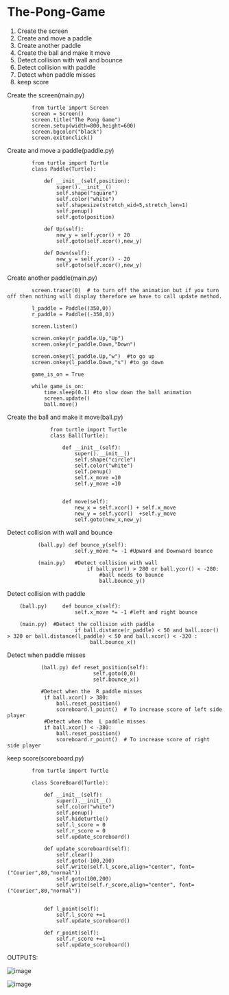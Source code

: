 # The-Pong-Game

1. Create the screen
2. Create and move a paddle
3. Create another paddle
4. Create the ball and make it move
5. Detect collision with wall and bounce
6. Detect collision with paddle
7. Detect when paddle misses
8. keep score



Create the screen(main.py)
   
            from turtle import Screen 
            screen = Screen()
            screen.title("The Pong Game")
            screen.setup(width=800,height=600)
            screen.bgcolor("black")
            screen.exitonclick()
   
Create and move a paddle(paddle.py)
   
            from turtle import Turtle
            class Paddle(Turtle):
            
                def __init__(self,position):
                    super().__init__()
                    self.shape("square")
                    self.color("white")
                    self.shapesize(stretch_wid=5,stretch_len=1)
                    self.penup()
                    self.goto(position)
            
                def Up(self):
                    new_y = self.ycor() + 20
                    self.goto(self.xcor(),new_y)
            
                def Down(self):
                    new_y = self.ycor() - 20
                    self.goto(self.xcor(),new_y)

Create another paddle(main.py)
  
            screen.tracer(0)  # to turn off the animation but if you turn off then nothing will display therefore we have to call update method.
      
            l_paddle = Paddle((350,0))
            r_paddle = Paddle((-350,0))
      
            screen.listen()
      
            screen.onkey(r_paddle.Up,"Up")
            screen.onkey(r_paddle.Down,"Down")
            
            screen.onkey(l_paddle.Up,"w")  #to go up
            screen.onkey(l_paddle.Down,"s") #to go down
            
            game_is_on = True
            
            while game_is_on:
                time.sleep(0.1) #to slow down the ball animation
                screen.update()
                ball.move()

Create the ball and make it move(ball.py)
    
                  from turtle import Turtle
                  class Ball(Turtle):
                  
                      def __init__(self):
                          super().__init__()
                          self.shape("circle")   
                          self.color("white")
                          self.penup()
                          self.x_move =10
                          self.y_move =10
                          
                  
                      def move(self):
                          new_x = self.xcor() + self.x_move 
                          new_y = self.ycor()  +self.y_move 
                          self.goto(new_x,new_y)

Detect collision with wall and bounce
       
              (ball.py) def bounce_y(self):
                          self.y_move *= -1 #Upward and Downward bounce
       
              (main.py)   #Detect collision with wall
                              if ball.ycor() > 280 or ball.ycor() < -280:
                                  #ball needs to bounce
                                  ball.bounce_y()

Detect collision with paddle
   
        (ball.py)     def bounce_x(self):
                          self.x_move *= -1 #left and right bounce
       
        (main.py)  #Detect the collision with paddle
                          if ball.distance(r_paddle) < 50 and ball.xcor() > 320 or ball.distance(l_paddle) < 50 and ball.xcor() < -320 :
                               ball.bounce_x()

Detect when paddle misses
   
               (ball.py) def reset_position(self):
                                self.goto(0,0)
                                self.bounce_x()

               #Detect when the  R paddle misses
                if ball.xcor() > 380:
                    ball.reset_position()
                    scoreboard.l_point()  # To increase score of left side player
                #Detect when the  L paddle misses
                if ball.xcor() < -380:
                    ball.reset_position()
                    scoreboard.r_point()  # To increase score of right side player

keep score(scoreboard.py)

            from turtle import Turtle
            
            class ScoreBoard(Turtle):
            
                def __init__(self):
                    super().__init__()
                    self.color("white")
                    self.penup()
                    self.hideturtle()
                    self.l_score = 0
                    self.r_score = 0
                    self.update_scoreboard()
                   
                def update_scoreboard(self):
                    self.clear()
                    self.goto(-100,200)
                    self.write(self.l_score,align="center", font=("Courier",80,"normal"))
                    self.goto(100,200)
                    self.write(self.r_score,align="center", font=("Courier",80,"normal"))
            
            
                def l_point(self):
                    self.l_score +=1
                    self.update_scoreboard()
            
                def r_point(self):
                    self.r_score +=1
                    self.update_scoreboard()

OUTPUTS:

![image](https://github.com/Ashvini8879/The-Pong-Game/assets/170402064/c84aac82-39bc-43b4-a6dd-b793c254d8d7)

![image](https://github.com/Ashvini8879/The-Pong-Game/assets/170402064/9c6b66d4-86ea-40c9-ab05-77b844a76f31)




   
